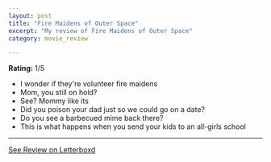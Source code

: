 ```yaml
---
layout: post
title: "Fire Maidens of Outer Space"
excerpt: "My review of Fire Maidens of Outer Space"
category: movie_review

---
```


**Rating:** 1/5

* I wonder if they're volunteer fire maidens
* Mom, you still on hold?
* See? Mommy like its
* Did you poison your dad just so we could go on a date?
* Do you see a barbecued mime back there?
* This is what happens when you send your kids to an all-girls school

<hr>

[See Review on Letterboxd](https://boxd.it/52f0dn)
